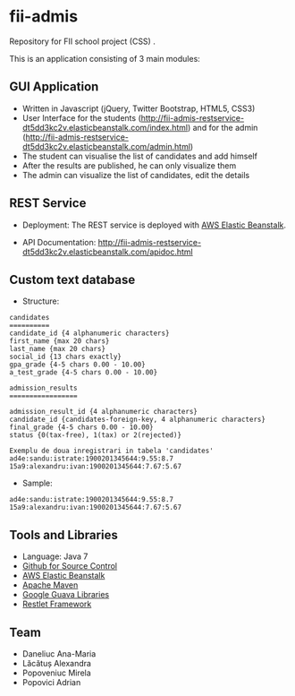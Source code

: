 fii-admis
=========

Repository for FII school project (CSS) .

This is an application consisting of 3 main modules:



GUI Application
------------------
- Written in Javascript (jQuery, Twitter Bootstrap, HTML5, CSS3)
- User Interface for the students (http://fii-admis-restservice-dt5dd3kc2v.elasticbeanstalk.com/index.html) and for the admin (http://fii-admis-restservice-dt5dd3kc2v.elasticbeanstalk.com/admin.html)
- The student can visualise the list of candidates and add himself
- After the results are published, he can only visualize them
- The admin can
visualize the list of candidates, edit the details





REST Service
------------
- Deployment: The REST service is deployed with [AWS Elastic Beanstalk].

- API Documentation:
http://fii-admis-restservice-dt5dd3kc2v.elasticbeanstalk.com/apidoc.html

Custom text database
---------------
- Structure:

```
candidates
==========
candidate_id {4 alphanumeric characters}
first_name {max 20 chars}
last_name {max 20 chars}
social_id {13 chars exactly}
gpa_grade {4-5 chars 0.00 - 10.00}
a_test_grade {4-5 chars 0.00 - 10.00}

admission_results
=================

admission_result_id {4 alphanumeric characters}
candidate_id {candidates-foreign-key, 4 alphanumeric characters}
final_grade {4-5 chars 0.00 - 10.00}
status {0(tax-free), 1(tax) or 2(rejected)}

Exemplu de doua inregistrari in tabela 'candidates'
ad4e:sandu:istrate:1900201345644:9.55:8.7
15a9:alexandru:ivan:1900201345644:7.67:5.67
```

- Sample:

```
ad4e:sandu:istrate:1900201345644:9.55:8.7
15a9:alexandru:ivan:1900201345644:7.67:5.67
```




Tools and Libraries
-------------------

- Language: Java 7
- [Github for Source Control]
- [AWS Elastic Beanstalk]
- [Apache Maven]
- [Google Guava Libraries]
- [Restlet Framework]



Team
----
- Daneliuc Ana-Maria
- Lăcătuș Alexandra
- Popoveniuc Mirela
- Popovici Adrian



[AWS Elastic Beanstalk]: http://aws.amazon.com/elasticbeanstalk/
[Eclipse IDE for Java EE Developers]: https://www.eclipse.org/downloads/packages/eclipse-ide-java-ee-developers/keplersr2
[JetBrains IntelliJ IDEA]: http://www.jetbrains.com/idea/
[AWS Toolkit for Eclipse]: http://aws.amazon.com/eclipse/
[Github plugin for Eclipse]: http://eclipse.github.com/
[Github for Source Control]:https://github.com
[Apache Maven]: http://maven.apache.org/
[Google Guava Libraries]: https://code.google.com/p/guava-libraries/
[Restlet Framework]: http://restlet.org/

